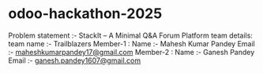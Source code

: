# odoo-hackathon-2025
Problem statement :- StackIt – A Minimal Q&A Forum Platform
team details:
team name :- Trailblazers 
Member-1 :
Name :- Mahesh Kumar Pandey
Email :- maheshkumarpandey17@gmail.com
Member-2 :
Name :- Ganesh Pandey 
Email :- ganesh.pandey1607@gmail.com
